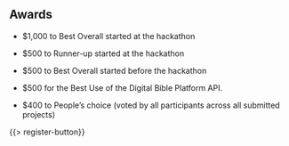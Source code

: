 ﻿## <i class="icon fa-trophy"></i> Awards

* <i class="icon fa-money money"></i> $1,000 to Best Overall started at the hackathon
* <i class="icon fa-money money"></i> $500 to Runner-up started at the hackathon

* <i class="icon fa-money money"></i> $500 to Best Overall started before the hackathon

* <i class="icon fa-money money"></i> $500 for the Best Use of the Digital Bible Platform API.

* <i class="icon fa-money money"></i> $400 to People’s choice (voted by all participants across all submitted projects)


{{> register-button}}
